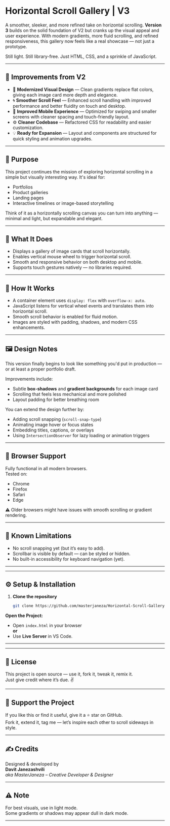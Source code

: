 # Horizontal Scroll Gallery | V3

A smoother, sleeker, and more refined take on horizontal scrolling. **Version 3** builds on the solid foundation of V2 but cranks up the visual appeal and user experience. With modern gradients, more fluid scrolling, and refined responsiveness, this gallery now feels like a real showcase — not just a prototype.

Still light. Still library-free. Just HTML, CSS, and a sprinkle of JavaScript.

---

## 🔧 Improvements from V2

- 🎨 **Modernized Visual Design** — Clean gradients replace flat colors, giving each image card more depth and elegance.
- 🌀 **Smoother Scroll Feel** — Enhanced scroll handling with improved performance and better fluidity on touch and desktop.
- 📱 **Improved Mobile Experience** — Optimized for swiping and smaller screens with cleaner spacing and touch-friendly layout.
- ⚙️ **Cleaner Codebase** — Refactored CSS for readability and easier customization.
- 💡 **Ready for Expansion** — Layout and components are structured for quick styling and animation upgrades.

---

## 🎯 Purpose

This project continues the mission of exploring horizontal scrolling in a simple but visually interesting way. It's ideal for:

- Portfolios
- Product galleries
- Landing pages
- Interactive timelines or image-based storytelling

Think of it as a horizontally scrolling canvas you can turn into anything — minimal and light, but expandable and elegant.

---

## 🚀 What It Does

- Displays a gallery of image cards that scroll horizontally.
- Enables vertical mouse wheel to trigger horizontal scroll.
- Smooth and responsive behavior on both desktop and mobile.
- Supports touch gestures natively — no libraries required.

---

## 🧠 How It Works

- A container element uses `display: flex` with `overflow-x: auto`.
- JavaScript listens for vertical wheel events and translates them into horizontal scroll.
- Smooth scroll behavior is enabled for fluid motion.
- Images are styled with padding, shadows, and modern CSS enhancements.

---

## 🖼️ Design Notes

This version finally begins to look like something you'd put in production — or at least a proper portfolio draft.

Improvements include:
- Subtle **box-shadows** and **gradient backgrounds** for each image card
- Scrolling that feels less mechanical and more polished
- Layout padding for better breathing room

You can extend the design further by:
- Adding scroll snapping (`scroll-snap-type`)
- Animating image hover or focus states
- Embedding titles, captions, or overlays
- Using `IntersectionObserver` for lazy loading or animation triggers

---

## 🧪 Browser Support

Fully functional in all modern browsers.  
Tested on:
- Chrome
- Firefox
- Safari
- Edge

⚠️ Older browsers might have issues with smooth scrolling or gradient rendering.

---

## 📌 Known Limitations

- No scroll snapping yet (but it’s easy to add).
- Scrollbar is visible by default — can be styled or hidden.
- No built-in accessibility for keyboard navigation (yet).

---

---

## ⚙️ Setup & Installation

1. **Clone the repository**
   ```bash
   git clone https://github.com/masterjaneza/Horizontal-Scroll-Gallery---V1.git

**Open the Project:**

- Open `index.html` in your browser  
  **or**
- Use **Live Server** in VS Code.
--- 

---

## 🧪 License

This project is open source — use it, fork it, tweak it, remix it.  
Just give credit where it’s due. ✌️

---

## 🌟 Support the Project

If you like this or find it useful, give it a ⭐ star on GitHub.  
Fork it, extend it, tag me — let’s inspire each other to scroll sideways in style.

---

## ✍️ Credits

Designed & developed by  
**Davit Janezashvili**  
_aka MasterJaneza – Creative Developer & Designer_

---

## ⚠️ Note

For best visuals, use in light mode.  
Some gradients or shadows may appear dull in dark mode.

---


